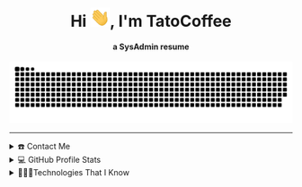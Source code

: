 <div align="center">
<h1 align="center">Hi <img width="35" src="https://github.com/1999AZZAR/1999AZZAR/blob/main/resources/img/waving.gif">, I'm TatoCoffee</h1>
<h4 align="center">a SysAdmin resume </h4>

</div>

<div align="center">
  <a href="https://github.com/TatoCoffee">
  <img  src="https://github.com/1999AZZAR/1999AZZAR/blob/main/resources/img/grid-snake.svg"
       alt="snake" /></a>
</div>

-----
<details>
  <summary>☎️ Contact Me</summary>
<div>
  <samp>
    <h2 align="center">you can reach me by:</h2>
    <p align="center">
      <br/>
      <a href="https://www.facebook.com/tatoveins666/" target="blank"><img align="center"
         src="https://img.shields.io/badge/facebook-4267B2.svg?style=for-the-badge&logo=facebook&logoColor=white"
         alt="tato" height="30"/></a>
      <a href="mailto:hj201167@gmail.com" target="blank"><img align="center"
         src="https://img.shields.io/badge/gmail-EA4335.svg?style=for-the-badge&logo=gmail&logoColor=white"
         alt="tato" height="30"/></a>
    </p>
  <p align="center">
      <a href="https://www.instagram.com/tato.coffee/" target="blank"><img align="center"
         src="https://img.shields.io/badge/instagram-%23E4405F.svg?style=for-the-badge&logo=Instagram&logoColor=white"
         alt="tato" height="30"/></a>
      <a href="https://wa.me/+573213365598" target="blank"><img align="center"
         src="https://img.shields.io/badge/whatsapp-4B7F1.svg?style=for-the-badge&logo=whatsapp&logoColor=white"
         alt="tato" height="30"/></a>
      <br>
    </p>
  </samp>
</div>
</details>  
<details> 
  <summary>💻 GitHub Profile Stats</summary>
  <div>
  <samp>
    <h2 align="center"> Github Stats </h2>
      <br/>
    <details open>
  <summary><h3>Languages</h3></summary>
            <p align="center">
        <a href="https://github.com/TatoCoffee">
          <img src="https://github-readme-stats.vercel.app/api/top-langs/?username=TatoCoffee&langs_count=6&theme=gruvbox&layout=compact&hide_border=true"
          alt="TatoCoffee :: overall Top Langs " /></a>
      </p>
        <p align="center">
          <a href="https://github.com/TatoCoffee">
          <img width="45%" src="https://github-profile-summary-cards.vercel.app/api/cards/repos-per-language?username=TatoCoffee&theme=gruvbox&layout=compact&hide_border=true"
          alt="TatoCoffee :: Top Langs by repo" />
          <img width="45%" src="https://github-profile-summary-cards.vercel.app/api/cards/most-commit-language?username=TatoCoffee&theme=gruvbox&layout=compact&hide_border=true"
          alt="TatoCoffee :: Top Langs by commit" />
          <a href="https://github.com/TatoCoffee" title="Go to Source">
          <img align="center" width=84% src="https://github-profile-trophy.vercel.app/?username=TatoCoffee&theme=radical&row=1&column=7&margin-h=15&margin-w=5&no-bg=true" alt="TatoCoffee" />
          </a>
        </p>
</details>
    <details open>
  <summary><h3>Stasistic</h3></summary>
        <p align="center">
          <a href="https://github.com/TatoCoffee">
          <img width="49.5%" src="https://github-readme-stats.vercel.app/api?username=TatoCoffee&show_icons=true&theme=gruvbox&hide_border=true" />
          <img width="49.5%" src="https://github-readme-streak-stats.herokuapp.com/?user=TatoCoffee&theme=gruvbox&hide_border=true" />
          </a>
       </p>
     <br>
     </samp>
  </div>    
</details>
  <details>
    <summary>👨🏻‍💻Technologies That I Know</summary>
<div>
  <samp>
<!--tech stack icones-->
    <details open>
      <summary><h3>Tecs</h3></summary>
<p align="center">
  <a href="https://skillicons.dev">
    <img src="https://skillicons.dev/icons?i=git,gcp,azure,vim,aws,php,css,discord,github,html,java,js,linux,mysql,nodejs,py,powershell,vscode&perline=14" />
  </a>
</p>
  </samp>
</div>
    </details>
